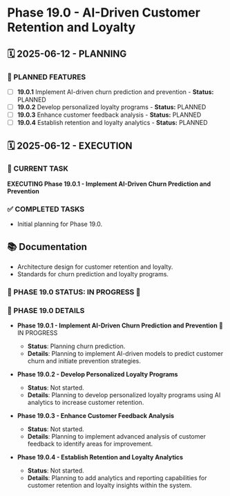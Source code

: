 # Phase 19.0 - AI-Driven Customer Retention and Loyalty

## 🗓️ 2025-06-12 - PLANNING
### 🎯 PLANNED FEATURES
- [ ] **19.0.1** Implement AI-driven churn prediction and prevention - **Status:** PLANNED
- [ ] **19.0.2** Develop personalized loyalty programs - **Status:** PLANNED
- [ ] **19.0.3** Enhance customer feedback analysis - **Status:** PLANNED
- [ ] **19.0.4** Establish retention and loyalty analytics - **Status:** PLANNED

## 🗓️ 2025-06-12 - EXECUTION
### 🚀 CURRENT TASK
**EXECUTING Phase 19.0.1 - Implement AI-Driven Churn Prediction and Prevention**

### ✅ COMPLETED TASKS
- Initial planning for Phase 19.0.

## 📚 Documentation
- Architecture design for customer retention and loyalty.
- Standards for churn prediction and loyalty programs.

### 🎯 PHASE 19.0 STATUS: IN PROGRESS 🔄

### 📝 PHASE 19.0 DETAILS
- **Phase 19.0.1 - Implement AI-Driven Churn Prediction and Prevention** 🔄 IN PROGRESS
  - **Status**: Planning churn prediction.
  - **Details**: Planning to implement AI-driven models to predict customer churn and initiate prevention strategies.

- **Phase 19.0.2 - Develop Personalized Loyalty Programs**
  - **Status**: Not started.
  - **Details**: Planning to develop personalized loyalty programs using AI analytics to increase customer retention.

- **Phase 19.0.3 - Enhance Customer Feedback Analysis**
  - **Status**: Not started.
  - **Details**: Planning to implement advanced analysis of customer feedback to identify areas for improvement.

- **Phase 19.0.4 - Establish Retention and Loyalty Analytics**
  - **Status**: Not started.
  - **Details**: Planning to add analytics and reporting capabilities for customer retention and loyalty insights within the system.
